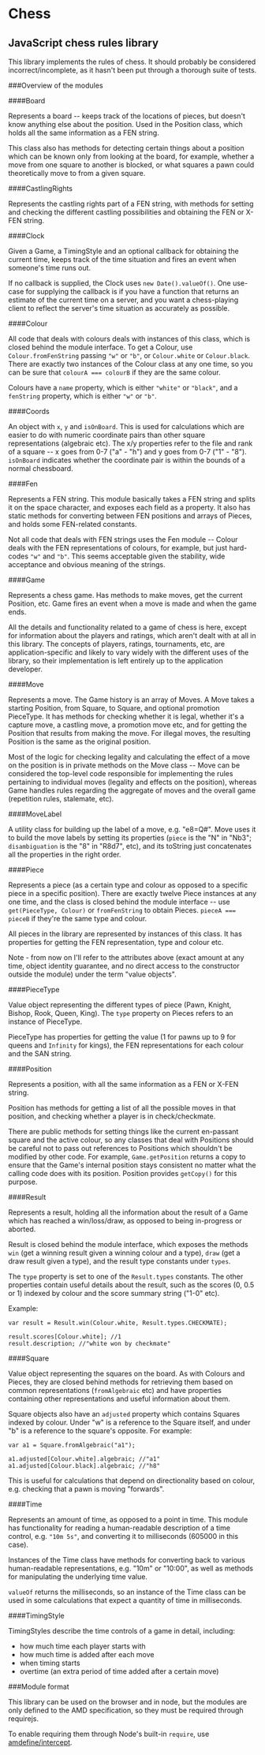 Chess
====

JavaScript chess rules library
---------------------

This library implements the rules of chess.  It should probably be considered
incorrect/incomplete, as it hasn't been put through a thorough suite of tests.

###Overview of the modules

####Board

Represents a board -- keeps track of the locations of pieces, but doesn't know
anything else about the position.  Used in the Position class, which holds all
the same information as a FEN string.

This class also has methods for detecting certain things about a position which
can be known only from looking at the board, for example, whether a move from one square
to another is blocked, or what squares a pawn could theoretically move to from
a given square.

####CastlingRights

Represents the castling rights part of a FEN string, with methods for setting and
checking the different castling possibilities and obtaining the FEN or X-FEN string.

####Clock

Given a Game, a TimingStyle and an optional callback for obtaining the current time,
keeps track of the time situation and fires an event when someone's time runs out.

If no callback is supplied, the Clock uses `new Date().valueOf()`.  One use-case for
supplying the callback is if you have a function that returns an estimate of the
current time on a server, and you want a chess-playing client to reflect the server's
time situation as accurately as possible.

####Colour

All code that deals with colours deals with instances of this class, which is closed
behind the module interface.  To get a Colour, use `Colour.fromFenString` passing
`"w"` or `"b"`, or `Colour.white` or `Colour.black`.  There are exactly two instances of
the Colour class at any one time, so you can be sure that `colourA === colourB` if they
are the same colour.

Colours have a `name` property, which is either `"white"` or `"black"`, and a `fenString`
property, which is either `"w"` or `"b"`.

####Coords

An object with `x`, `y` and `isOnBoard`.  This is used for calculations which are easier
to do with numeric coordinate pairs than other square representations (algebraic etc).  The
x/y properties refer to the file and rank of a square -- x goes from 0-7 ("a" - "h") and y goes
from 0-7 ("1" - "8").  `isOnBoard` indicates whether the coordinate pair is within the bounds
of a normal chessboard.

####Fen

Represents a FEN string.  This module basically takes a FEN string and splits it on
the space character, and exposes each field as a property.  It also has static methods
for converting between FEN positions and arrays of Pieces, and holds some FEN-related constants.

Not all code that deals with FEN strings uses the Fen module -- Colour deals with the FEN
representations of colours, for example, but just hard-codes `"w"` and `"b"`.  This seems
acceptable given the stability, wide acceptance and obvious meaning of the strings.

####Game

Represents a chess game.  Has methods to make moves, get the current Position, etc.
Game fires an event when a move is made and when the game ends.

All the details and functionality related to a game of chess is here,
except for information about the players and ratings, which aren't dealt
with at all in this library.  The concepts of players, ratings, tournaments,
etc, are application-specific and likely to vary widely with the different
uses of the library, so their implementation is left entirely up to the
application developer.

####Move

Represents a move.  The Game history is an array of Moves.  A Move takes a starting Position, from Square, to Square,
and optional promotion PieceType.  It has methods for
checking whether it is legal, whether it's a capture move, a castling move, a promotion
move etc, and for getting the Position that results from making the move.  For illegal moves,
the resulting Position is the same as the original position.

Most of the logic for checking legality and calculating the effect of a move on the
position is in private methods on the Move class -- Move can be considered the top-level
code responsible for implementing the rules pertaining to individual moves (legality and
effects on the position), whereas Game handles rules regarding the aggregate of moves
and the overall game (repetition rules, stalemate, etc).

####MoveLabel

A utility class for building up the label of a move, e.g. "e8=Q#".  Move uses it
to build the move labels by setting its properties (`piece` is the "N" in "Nb3";
`disambiguation` is the "8" in "R8d7", etc), and its toString just concatenates
all the properties in the right order.

####Piece

Represents a piece (as a certain type and colour as opposed to a specific piece
in a specific position).  There are exactly twelve Piece instances at any one time,
and the class is closed behind the module interface -- use `get(PieceType, Colour)`
or `fromFenString` to obtain Pieces.  `pieceA === pieceB` if they're the same type
and colour.

All pieces in the library are represented by instances of this class.  It has
properties for getting the FEN representation, type and colour etc.

Note - from now on I'll refer to the attributes above (exact amount at any time,
object identity guarantee, and no direct access to the constructor outside the module) under
the term "value objects".

####PieceType

Value object representing the different types of piece (Pawn, Knight, Bishop, Rook,
Queen, King).  The `type` property on Pieces refers to an instance of PieceType.

PieceType has properties for getting the value (1 for pawns up to 9 for queens and
`Infinity` for kings), the FEN representations for each colour and the SAN string.

####Position

Represents a position, with all the same information as a FEN or X-FEN string.

Position has methods for getting a list of all the possible moves in that position,
and checking whether a player is in check/checkmate.

There are public methods for setting things like the current en-passant square
and the active colour, so any classes that deal with Positions should be careful
not to pass out references to Positions which shouldn't be modified by other code.
For example, `Game.getPosition` returns a copy to ensure that the Game's internal position stays
consistent no matter what the calling code does with its position.  Position provides
`getCopy()` for this purpose.

####Result

Represents a result, holding all the information about the result of a Game
which has reached a win/loss/draw, as opposed to being in-progress or aborted.

Result is closed behind the module interface, which exposes the methods
`win` (get a winning result given a winning colour and a type), `draw` (get
a draw result given a type), and the result type constants under `types`.

The `type` property is set to one of the `Result.types` constants.
The other properties contain useful details about the result, such as
the scores (0, 0.5 or 1) indexed by colour and the score summary string
("1-0" etc).

Example:

```
var result = Result.win(Colour.white, Result.types.CHECKMATE);

result.scores[Colour.white]; //1
result.description; //"white won by checkmate"
```

####Square

Value object representing the squares on the board.  As with Colours and Pieces,
they are closed behind methods for retrieving them based on common representations
(`fromAlgebraic` etc) and have properties containing other representations and
useful information about them.

Square objects also have an `adjusted` property which contains Squares indexed
by colour.  Under "w" is a reference to the Square itself, and under "b" is a
reference to the square's opposite.  For example:

```
var a1 = Square.fromAlgebraic("a1");

a1.adjusted[Colour.white].algebraic; //"a1"
a1.adjusted[Colour.black].algebraic; //"h8"
```

This is useful for calculations that depend on directionality based on colour, e.g.
checking that a pawn is moving "forwards".

####Time

Represents an amount of time, as opposed to a point in time.  This module has
functionality for reading a human-readable description of a time control, e.g.
`"10m 5s"`, and converting it to milliseconds (605000 in this case).

Instances of the Time class have methods for converting back to various
human-readable representations, e.g. "10m" or "10:00", as well as methods for
manipulating the underlying time value.

`valueOf` returns the milliseconds, so an instance of the Time class can be
used in some calculations that expect a quantity of time in milliseconds.

####TimingStyle

TimingStyles describe the time controls of a game in detail, including:

- how much time each player starts with
- how much time is added after each move
- when timing starts
- overtime (an extra period of time added after a certain move)

###Module format

This library can be used on the browser and in node, but the modules are only
defined to the AMD specification, so they must be required through requirejs.

To enable requiring them through Node's built-in `require`, use [amdefine/intercept](https://github.com/jrburke/amdefine#amdefineintercept).